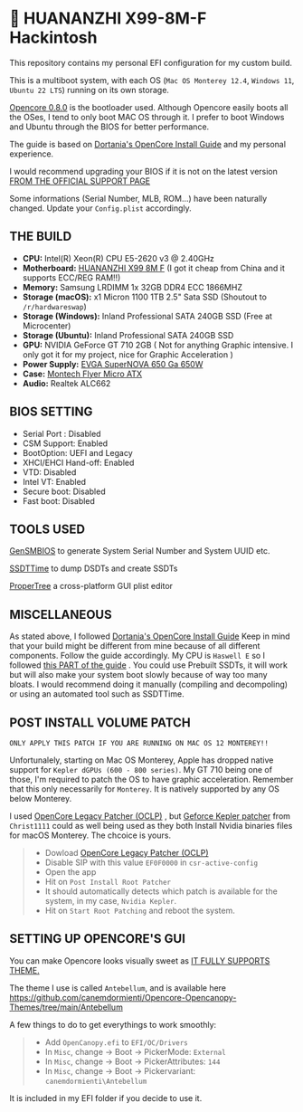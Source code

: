 #  HUANANZHI X99-8M-F Hackintosh

This repository contains my personal EFI configuration for my custom build.

This is a multiboot system, with each OS (`Mac OS Monterey 12.4`, `Windows 11`, `Ubuntu 22 LTS`) running on its own storage. 

[Opencore 0.8.0](https://github.com/acidanthera/OpenCorePkg) is the bootloader used. Although Opencore easily boots all the OSes, I tend to only boot MAC OS through it. I prefer to boot Windows and Ubuntu through the BIOS for better performance. 

The guide is based on [Dortania's OpenCore Install Guide](https://dortania.github.io/OpenCore-Install-Guide/) and my personal experience.

I would recommend upgrading your BIOS if it is not on the latest version [FROM THE OFFICIAL SUPPORT PAGE](http://www.huananzhi.com/html/1/184/185/551.html)

Some informations (Serial Number, MLB, ROM...) have been naturally changed. Update your `Config.plist` accordingly.

## THE BUILD

* **CPU:** Intel(R) Xeon(R) CPU E5-2620 v3 @ 2.40GHz
* **Motherboard:** [HUANANZHI X99 8M F](http://www.huananzhi.com/html/1/184/185/551.html) (I got it cheap from China and it supports ECC/REG RAM!!)
* **Memory:** Samsung LRDIMM 1x 32GB DDR4 ECC 1866MHZ
* **Storage (macOS):** x1 Micron 1100 1TB 2.5" Sata SSD (Shoutout to `/r/hardwareswap`)
* **Storage (Windows):** Inland Professional SATA 240GB SSD (Free at Microcenter)
* **Storage (Ubuntu):** Inland Professional SATA 240GB SSD
* **GPU:** NVIDIA GeForce GT 710 2GB ( Not for anything Graphic intensive. I only got it for my project, nice for Graphic Acceleration )
* **Power Supply:** [EVGA SuperNOVA 650 Ga 650W](https://www.amazon.com/EVGA-Supernova-Modular-Warranty-220-GA-0650-X1/dp/B07WW1XK45)
* **Case:** [Montech Flyer Micro ATX](https://www.newegg.com/black-montech-flyer-atx-mid-tower/p/2AM-00CN-00001)
* **Audio:** Realtek ALC662

## BIOS SETTING

* Serial Port : Disabled
* CSM Support: Enabled
* BootOption: UEFI and Legacy
* XHCI/EHCI Hand-off: Enabled
* VTD: Disabled
* Intel VT: Enabled
* Secure boot: Disabled
* Fast boot: Disabled


## TOOLS USED

[GenSMBIOS](https://github.com/corpnewt/GenSMBIOS) to generate System Serial Number and System UUID etc.


[SSDTTime](https://github.com/corpnewt/SSDTTime) to dump DSDTs and create SSDTs

[ProperTree](https://github.com/corpnewt/ProperTree) a cross-platform GUI plist editor


## MISCELLANEOUS

As stated above, I followed [Dortania's OpenCore Install Guide](https://dortania.github.io/OpenCore-Install-Guide/) 
Keep in mind that your build might be different from mine because of all different components. Follow the guide accordingly. 
My CPU is `Haswell E` so I followed [this PART of the guide](https://dortania.github.io/Getting-Started-With-ACPI/ssdt-methods/ssdt-prebuilt.html#haswell-and-broadwell-e) . You could use Prebuilt SSDTs, it will work but will also make your system boot slowly because of way too many bloats. I would recommend doing it manually (compiling and decompoling) or using an automated tool such as SSDTTime.

## POST INSTALL VOLUME PATCH

`ONLY APPLY THIS PATCH IF YOU ARE RUNNING ON MAC OS 12 MONTEREY!!`

Unfortunalely, starting on Mac OS Monterey, Apple has dropped native support for `Kepler dGPUs (600 - 800 series)`. My GT 710 being one of those, I'm required to patch the OS to have graphic acceleration. Remember that this only necessarily for `Monterey`. It is natively supported by any OS below Monterey.

I used [OpenCore Legacy Patcher (OCLP)](https://github.com/dortania/OpenCore-Legacy-Patcher/releases) , but [Geforce Kepler patcher](https://github.com/chris1111/Geforce-Kepler-patcher) from `Christ1111` could as well being used as they both Install Nvidia binaries files for macOS Monterey. The chcoice is yours.
> - Dowload [OpenCore Legacy Patcher (OCLP)](https://github.com/dortania/OpenCore-Legacy-Patcher/releases)
> - Disable SIP with this value `EF0F0000` in `csr-active-config`
> - Open the app
> - Hit on `Post Install Root Patcher`
> - It should automatically detects which patch is available for the system, in my case, `Nvidia Kepler`.
> - Hit on `Start Root Patching` and reboot the system.

## SETTING UP OPENCORE'S GUI

You can make Opencore looks visually sweet as [IT FULLY SUPPORTS THEME.](https://dortania.github.io/OpenCore-Post-Install/cosmetic/gui.html#setting-up-opencore-s-gui) 

The theme I use is called `Antebellum`, and is available here https://github.com/canemdormienti/Opencore-Opencanopy-Themes/tree/main/Antebellum

A few things to do to get everythings to work smoothly:

> - Add `OpenCanopy.efi` to `EFI/OC/Drivers`
> - In `Misc`, change -> Boot -> PickerMode: `External` 
> - In `Misc`, change -> Boot -> PickerAttributes: `144`
> - In `Misc`, change -> Boot -> Pickervariant: `canemdormienti\Antebellum`

It is included in my EFI folder if you decide to use it.
